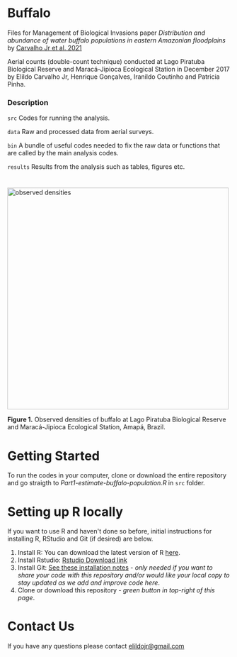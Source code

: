 # Buffalo

Files for Management of Biological Invasions paper *Distribution and abundance of water buffalo populations in eastern Amazonian floodplains* by [Carvalho Jr et al. 2021](https://www.reabic.net/journals/mbi/2021/Accepted/MBI_2021_Carvalho_etal_correctedproof.pdf)

Aerial counts (double-count technique) conducted at Lago Piratuba Biological Reserve and Maracá-Jipioca Ecological Station in December 2017 by Elildo Carvalho Jr, Henrique Gonçalves, Iranildo Coutinho and Patricia Pinha.

### Description
```src``` Codes for running the analysis.

```data``` Raw and processed data from aerial surveys. 

```bin``` A bundle of useful codes needed to fix the raw data or functions that are called by the main analysis codes.

```results``` Results from the analysis such as tables, figures etc. 

#

<img src="results/Fig3.jpg" title="observed densities" width="500">

**Figure 1.** Observed densities of buffalo at Lago Piratuba Biological Reserve and Maracá-Jipioca Ecological Station, Amapá, Brazil.


# Getting Started 
To run the codes in your computer, clone or download the entire repository and go straigth to *Part1-estimate-buffalo-population.R* in ```src``` folder.

# Setting up R locally
If you want to use R and haven't done so before, initial instructions for installing R, RStudio and Git (if desired) are below.
1. Install R: You can download the latest version of R [here](https://cran.rstudio.com).
2. Install Rstudio: [Rstudio Download link](https://www.rstudio.com/products/rstudio/download/)
3. Install Git: [See these installation notes](https://support.rstudio.com/hc/en-us/articles/200532077-Version-Control-with-Git-and-SVN) -  _only needed if you want to share your code with this repository and/or would like your local copy to stay updated as we add and improve code here_.
4. Clone or download this repository - _green button in top-right of this page_.

# Contact Us
If you have any questions please contact <elildojr@gmail.com>
